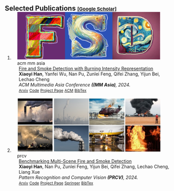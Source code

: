 <h2 id="publications" style="margin: 2px 0px -15px;">Selected Publications <a href="https://scholar.google.com/" target="_blank" style="font-size:15px;">[Google Scholar]</a></h2>

<div class="publications">
<ol class="bibliography">



<li>
<div class="pub-row">

  <div class="col-sm-3 abbr" style="position: relative;padding-right: 15px;padding-left: 15px;">
    <img src="assets/img/paper_acmmmasia24_FSD.png" class="teaser img-fluid z-depth-1">
    <abbr class="badge">acm mm asia</abbr>
  </div>

  <div class="col-sm-9" style="position: relative;width: 100%;padding-right: 15px;padding-left: 20px;">
    <div class="title"><a href="https://dl.acm.org/doi/10.1145/3696409.3700165" target="_blank">Fire and Smoke Detection with Burning Intensity Representation</a></div>
    <div class="author"><strong>Xiaoyi Han</strong>, Yanfei Wu, Nan Pu, Zunlei Feng, Qifei Zhang, Yijun Bei, Lechao Cheng</div>
    <div class="periodical"><em>ACM Multimedia Asia Conference <strong>((MM Asia)</strong>, 2024.</em></div>
    <div class="links">
      <a href="https://arxiv.org/abs/2410.16642" class="btn btn-sm z-depth-0" role="button" target="_blank" style="font-size:12px;">Arxiv</a>
      <a href="https://github.com/XiaoyiHan6/FSDmethod" class="btn btn-sm z-depth-0" role="button" target="_blank" style="font-size:12px;">Code</a>
      <a href="https://xiaoyihan6.github.io/FSD/" class="btn btn-sm z-depth-0" role="button" target="_blank" style="font-size:12px;">Project Page</a>
      <a href="https://dl.acm.org/doi/10.1145/3696409.3700165" class="btn btn-sm z-depth-0" role="button" target="_blank" style="font-size:12px;">ACM</a>
      <a href="data:Application/x-bibtex;charset=utf-8,%40inproceedings%7B10.1145%2F3696409.3700165%2C%0Aauthor%20%3D%20%7BHan%2C%20Xiaoyi%20and%20Wu%2C%20Yanfei%20and%20Pu%2C%20Nan%20and%20Feng%2C%20Zunlei%20and%20Zhang%2C%20Qifei%20and%20Bei%2C%20Yijun%20and%20Cheng%2C%20Lechao%7D%2C%0Atitle%20%3D%20%7BFire%20and%20Smoke%20Detection%20with%20Burning%20Intensity%20Representation%7D%2C%0Ayear%20%3D%20%7B2024%7D%2C%0Aisbn%20%3D%20%7B9798400712739%7D%2C%0Apublisher%20%3D%20%7BAssociation%20for%20Computing%20Machinery%7D%2C%0Aaddress%20%3D%20%7BNew%20York%2C%20NY%2C%20USA%7D%2C%0Aurl%20%3D%20%7Bhttps%3A%2F%2Fdoi.org%2F10.1145%2F3696409.3700165%7D%2C%0Adoi%20%3D%20%7B10.1145%2F3696409.3700165%7D%2C%0Aabstract%20%3D%20%7BAn%20effective%20Fire%20and%20Smoke%20Detection%20(FSD)%20and%20analysis%20system%20is%20of%20paramount%20importance%20due%20to%20the%20destructive%20potential%20of%20fire%20disasters.%20However%2C%20many%20existing%20FSD%20methods%20directly%20employ%20generic%20object%20detection%20techniques%20without%20considering%20the%20transparency%20of%20fire%20and%20smoke%2C%20which%20leads%20to%20imprecise%20localization%20and%20reduces%20detection%20performance.%20To%20address%20this%20issue%2C%20a%20new%20Attentive%20Fire%20and%20Smoke%20Detection%20Model%20(a-FSDM)%20is%20proposed.%20This%20model%20not%20only%20retains%20the%20robust%20feature%20extraction%20and%20fusion%20capabilities%20of%20conventional%20detection%20algorithms%20but%20also%20redesigns%20the%20detection%20head%20specifically%20for%20transparent%20targets%20in%20FSD%2C%20termed%20the%20Attentive%20Transparency%20Detection%20Head%20(ATDH).%20In%20addition%2C%20Burning%20Intensity%20(BI)%20is%20introduced%20as%20a%20pivotal%20feature%20for%20fire-related%20downstream%20risk%20assessments%20in%20traditional%20FSD%20methodologies.%20Extensive%20experiments%20on%20multiple%20FSD%20datasets%20showcase%20the%20effectiveness%20and%20versatility%20of%20the%20proposed%20FSD%20model.%20The%20project%20is%20available%20at%20https%3A%2F%2Fxiaoyihan6.github.io%2FFSD%2F.1%7D%2C%0Abooktitle%20%3D%20%7BProceedings%20of%20the%206th%20ACM%20International%20Conference%20on%20Multimedia%20in%20Asia%7D%2C%0Aarticleno%20%3D%20%7B5%7D%2C%0Anumpages%20%3D%20%7B8%7D%2C%0Akeywords%20%3D%20%7BFire%20and%20Smoke%20Detection%2C%20Attentive%20Transparency%20Detection%20Head%2C%20Burning%20Intensity%7D%2C%0Alocation%20%3D%20%7B%0A%7D%2C%0Aseries%20%3D%20%7BMMAsia%20'24%7D%0A%7D" class="btn btn-sm z-depth-0" role="button" target="_blank" style="font-size:12px;">BibTex</a>
      <!--
      <strong><i style="color:#e74d3c">Oral Presentation</i></strong>
       -->
    </div>
  </div>

</div>
</li>

<br>



<li>
<div class="pub-row">

  <div class="col-sm-3 abbr" style="position: relative;padding-right: 15px;padding-left: 15px;">
    <img src="assets/img/paper_prcv24_FSD.png" class="teaser img-fluid z-depth-1">
    <abbr class="badge">prcv</abbr>
  </div>

  <div class="col-sm-9" style="position: relative;width: 100%;padding-right: 15px;padding-left: 20px;">
    <div class="title"><a href="https://link.springer.com/chapter/10.1007/978-981-97-8795-1_14" target="_blank">Benchmarking Multi-Scene Fire and Smoke Detection</a></div>
    <div class="author"><strong>Xiaoyi Han</strong>, Nan Pu, Zunlei Feng, Yijun Bei, Qifei Zhang, Lechao Cheng, Liang Xue</div>
    <div class="periodical"><em>Pattern Recognition and Computer Vision <strong>(PRCV)</strong>, 2024.</em></div>
    <div class="links">
      <a href="https://arxiv.org/abs/2410.16631" class="btn btn-sm z-depth-0" role="button" target="_blank" style="font-size:12px;">Arxiv</a>
      <a href="https://github.com/XiaoyiHan6/MS-FSDB" class="btn btn-sm z-depth-0" role="button" target="_blank" style="font-size:12px;">Code</a>
      <a href="https://xiaoyihan6.github.io/FSD/" class="btn btn-sm z-depth-0" role="button" target="_blank" style="font-size:12px;">Project Page</a>
      <a href="https://link.springer.com/chapter/10.1007/978-981-97-8795-1_14" class="btn btn-sm z-depth-0" role="button" target="_blank" style="font-size:12px;">Springer</a>
      <a href="https://citation-needed.springer.com/v2/references/10.1007/978-981-97-8795-1_14?format=bibtex&flavour=citation" class="btn btn-sm z-depth-0" role="button" target="_blank" style="font-size:12px;">BibTex</a>
      <!--
      <strong><i style="color:#e74d3c">Oral Presentation</i></strong>
       -->
    </div>
  </div>
  
</div>
</li>
  
<br>


</ol>
</div>
